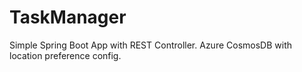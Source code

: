 # TaskManager
Simple Spring Boot App with REST Controller. Azure CosmosDB with location preference config.
